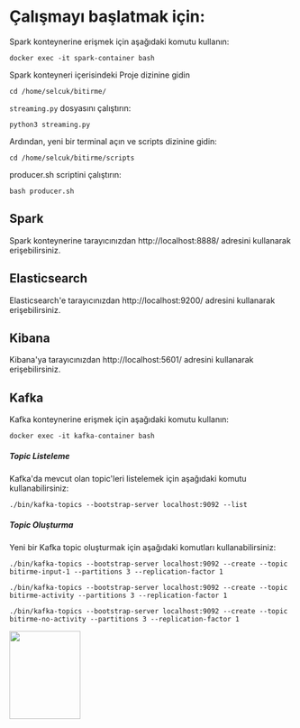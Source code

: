 # Çalışmayı başlatmak için:
Spark konteynerine erişmek için aşağıdaki komutu kullanın:
```shell
docker exec -it spark-container bash
```
Spark konteyneri içerisindeki Proje dizinine gidin
```shell
cd /home/selcuk/bitirme/
```

`streaming.py` dosyasını çalıştırın:  
```shell
python3 streaming.py
```

Ardından, yeni bir terminal açın ve scripts dizinine gidin:
```shell
cd /home/selcuk/bitirme/scripts
```

producer.sh scriptini çalıştırın:
```shell
bash producer.sh
```

## Spark
Spark konteynerine tarayıcınızdan http://localhost:8888/ adresini kullanarak erişebilirsiniz.

## Elasticsearch
Elasticsearch'e tarayıcınızdan http://localhost:9200/ adresini kullanarak erişebilirsiniz.

## Kibana
Kibana'ya tarayıcınızdan http://localhost:5601/ adresini kullanarak erişebilirsiniz.

## Kafka
Kafka konteynerine erişmek için aşağıdaki komutu kullanın:
```shell
docker exec -it kafka-container bash
```

##### Topic Listeleme
Kafka'da mevcut olan topic'leri listelemek için aşağıdaki komutu kullanabilirsiniz:

    ./bin/kafka-topics --bootstrap-server localhost:9092 --list

##### Topic Oluşturma
Yeni bir Kafka topic oluşturmak için aşağıdaki komutları kullanabilirsiniz:

```shell
./bin/kafka-topics --bootstrap-server localhost:9092 --create --topic bitirme-input-1 --partitions 3 --replication-factor 1
```

```shell
./bin/kafka-topics --bootstrap-server localhost:9092 --create --topic bitirme-activity --partitions 3 --replication-factor 1
```

```shell
./bin/kafka-topics --bootstrap-server localhost:9092 --create --topic bitirme-no-activity --partitions 3 --replication-factor 1
```


<img src="https://user-images.githubusercontent.com/56341239/234556027-bd7108d2-2750-475e-b8f0-3f1c3e48baa0.png"  width="50%" height="20%">